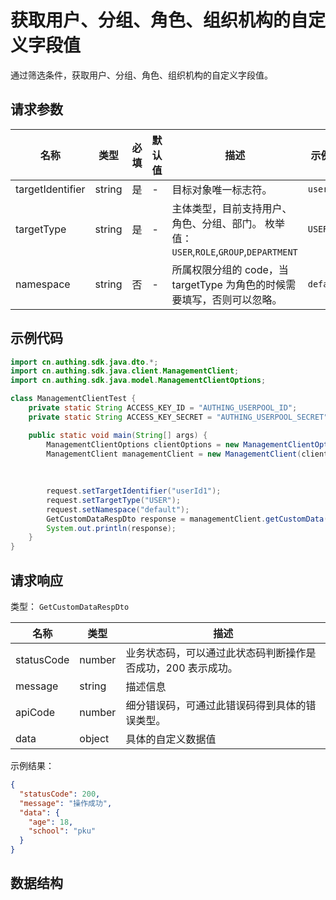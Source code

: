 # 获取用户、分组、角色、组织机构的自定义字段值

<!--
  警告⚠️：
  不要直接修改该文档，
  https://github.com/Authing/authing-docs-factory
  使用该项目进行生成
-->

<LastUpdated />

通过筛选条件，获取用户、分组、角色、组织机构的自定义字段值。

## 请求参数

| 名称 | 类型 | 必填 | 默认值 | 描述 | 示例值 |
| ---- | ---- | ---- | ---- | ---- | ---- |
| targetIdentifier | string  | 是 | - | 目标对象唯一标志符。  | `userId1` |
| targetType | string  | 是 | - | 主体类型，目前支持用户、角色、分组、部门。 枚举值：`USER`,`ROLE`,`GROUP`,`DEPARTMENT` | `USER` |
| namespace | string  | 否 | - | 所属权限分组的 code，当 targetType 为角色的时候需要填写，否则可以忽略。  | `default` |


## 示例代码

```java
import cn.authing.sdk.java.dto.*;
import cn.authing.sdk.java.client.ManagementClient;
import cn.authing.sdk.java.model.ManagementClientOptions;

class ManagementClientTest {
    private static String ACCESS_KEY_ID = "AUTHING_USERPOOL_ID";
    private static String ACCESS_KEY_SECRET = "AUTHING_USERPOOL_SECRET";

    public static void main(String[] args) {
        ManagementClientOptions clientOptions = new ManagementClientOptions(ACCESS_KEY_ID, ACCESS_KEY_SECRET);
        ManagementClient managementClient = new ManagementClient(clientOptions);
    
        
         
        request.setTargetIdentifier("userId1"); 
        request.setTargetType("USER"); 
        request.setNamespace("default");
        GetCustomDataRespDto response = managementClient.getCustomData(request);
        System.out.println(response);
    }
}
```



## 请求响应

类型： `GetCustomDataRespDto`

| 名称 | 类型 | 描述 |
| ---- | ---- | ---- |
| statusCode | number | 业务状态码，可以通过此状态码判断操作是否成功，200 表示成功。 |
| message | string | 描述信息 |
| apiCode | number | 细分错误码，可通过此错误码得到具体的错误类型。 |
| data | object | 具体的自定义数据值 |



示例结果：

```json
{
  "statusCode": 200,
  "message": "操作成功",
  "data": {
    "age": 18,
    "school": "pku"
  }
}
```

## 数据结构


